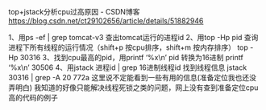 top+jstack分析cpu过高原因 - CSDN博客 https://blog.csdn.net/ct29102656/article/details/51882946

1、用ps -ef | grep tomcat-v3 查出tomcat运行的进程id 
2、用top -Hp pid 查询进程下所有线程的运行情况（shift+p 按cpu排序，shift+m 按内存排序） 
top -Hp 30316 
3、找到cpu最高的pid，用printf ‘%x\n’ pid 转换为16进制 
printf ‘%x\n’ 30506 
4、用jstack 进程id | grep 16进制线程id 找到线程信息 
jstack 30316 | grep -A 20 772a 
这里说不定能看到一些有用的信息(准备定位我也还没弄明白) 
我知道的好像只能解决线程死锁之类的问题，网上没有查到准备定位cpu高的代码的例子